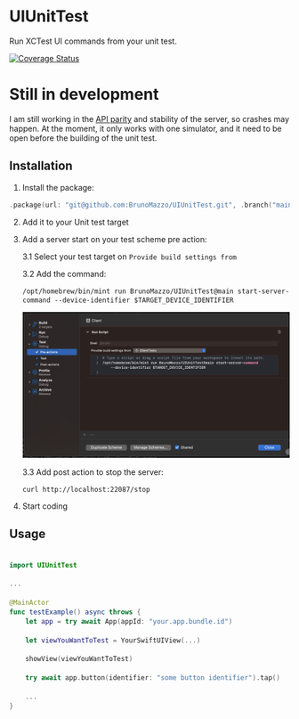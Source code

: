 # UIUnitTest

Run XCTest UI commands from your unit test.

[![Coverage Status](https://coveralls.io/repos/github/BrunoMazzo/UIUnitTest/badge.svg?branch=main)](https://coveralls.io/github/BrunoMazzo/UIUnitTest?branch=main)

# Still in development

I am still working in the [API parity](docs/API%20Coverage.md) and stability of the server, so crashes may happen. At the moment, it only works with one simulator, and it need to be open before the building of the unit test.

## Installation

1. Install the package:

```swift
.package(url: "git@github.com:BrunoMazzo/UIUnitTest.git", .branch("main"))
```

2. Add it to your Unit test target

3. Add a server start on your test scheme pre action:

   3.1 Select your test target on `Provide build settings from`
   
   3.2 Add the command: 
    ```shell
    /opt/homebrew/bin/mint run BrunoMazzo/UIUnitTest@main start-server-command --device-identifier $TARGET_DEVICE_IDENTIFIER
    ```

    ![Pre action panel](docs/pre-action.png)

    3.3 Add post action to stop the server:
    ```shell
    curl http://localhost:22087/stop
    ```

4. Start coding


## Usage

```swift

import UIUnitTest

...

@MainActor
func testExample() async throws {
    let app = try await App(appId: "your.app.bundle.id")

    let viewYouWantToTest = YourSwiftUIView(...)

    showView(viewYouWantToTest)
    
    try await app.button(identifier: "some button identifier").tap()

    ...
}
```






